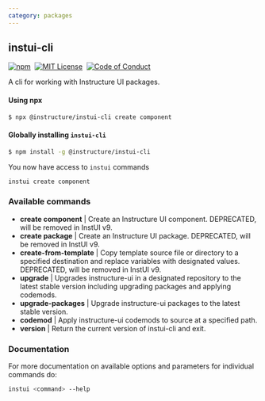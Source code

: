 ```yaml
---
category: packages
---
```


## instui-cli

[![npm][npm]][npm-url]&nbsp;
[![MIT License][license-badge]][license]&nbsp;
[![Code of Conduct][coc-badge]][coc]

A cli for working with Instructure UI packages.

#### Using npx

```bash
$ npx @instructure/instui-cli create component
```

#### Globally installing `instui-cli`

```bash
$ npm install -g @instructure/instui-cli
```

You now have access to `instui` commands

```bash
instui create component
```

### Available commands

- **create component** | Create an Instructure UI component. DEPRECATED, will be removed in InstUI v9.
- **create package** | Create an Instructure UI package. DEPRECATED, will be removed in InstUI v9.
- **create-from-template** | Copy template source file or directory to a specified destination and replace variables with designated values. DEPRECATED, will be removed in InstUI v9.
- **upgrade** | Upgrades instructure-ui in a designated repository to the latest stable version including upgrading packages and applying codemods.
- **upgrade-packages** | Upgrade instructure-ui packages to the latest stable version.
- **codemod** | Apply instructure-ui codemods to source at a specified path.
- **version** | Return the current version of instui-cli and exit.

### Documentation

For more documentation on available options and parameters for individual commands do:

```sh
instui <command> --help
```

[npm]: https://img.shields.io/npm/v/@instructure/instui-cli.svg
[npm-url]: https://npmjs.com/package/@instructure/instui-cli
[license-badge]: https://img.shields.io/npm/l/instructure-ui.svg?style=flat-square
[license]: https://github.com/instructure/instructure-ui/blob/master/LICENSE
[coc-badge]: https://img.shields.io/badge/code%20of-conduct-ff69b4.svg?style=flat-square
[coc]: https://github.com/instructure/instructure-ui/blob/master/CODE_OF_CONDUCT.md
